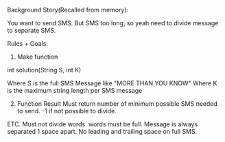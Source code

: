 Background Story(Recalled from memory):

You want to send SMS.
But SMS too long, so yeah need to divide message to separate SMS.

Rules + Goals:

1. Make function

int solution(String S, int K)

Where S is the full SMS Message like "MORE THAN YOU KNOW"
Where K is the maximum string length per SMS message

2. Function Result
Must return number of minimum possible SMS needed to send. 
-1 if not possible to divide.


ETC.
Must not divide words. words must be full.
Message is always separated 1 space apart. No leading and trailing space on full SMS.
